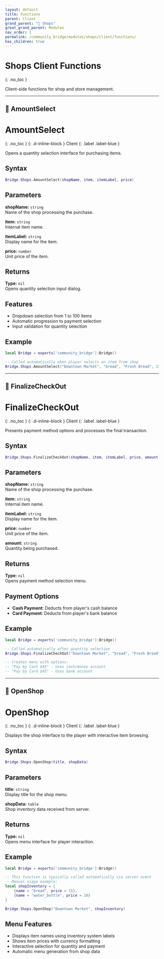 ```yaml
---
layout: default
title: Functions
parent: Client
grand_parent: "🛒 Shops"
great_grand_parent: Modules
nav_order: 1
permalink: /community_bridge/modules/shops/client/functions/
has_children: true
---
```


# Shops Client Functions
{: .no_toc }

Client-side functions for shop and store management.

---

## 🔹 AmountSelect

# AmountSelect
{: .no_toc }
{: .d-inline-block }
Client
{: .label .label-blue }

Opens a quantity selection interface for purchasing items.

## Syntax

```lua
Bridge.Shops.AmountSelect(shopName, item, itemLabel, price)
```

## Parameters

**shopName:** `string`  
Name of the shop processing the purchase.

**item:** `string`  
Internal item name.

**itemLabel:** `string`  
Display name for the item.

**price:** `number`  
Unit price of the item.

## Returns

**Type:** `nil`  
Opens quantity selection input dialog.

## Features

- Dropdown selection from 1 to 100 items
- Automatic progression to payment selection
- Input validation for quantity selection

## Example

```lua
local Bridge = exports['community_bridge']:Bridge()

-- Called automatically when player selects an item from shop
Bridge.Shops.AmountSelect("Downtown Market", "bread", "Fresh Bread", 15)
```

---

## 🔹 FinalizeCheckOut

# FinalizeCheckOut
{: .no_toc }
{: .d-inline-block }
Client
{: .label .label-blue }

Presents payment method options and processes the final transaction.

## Syntax

```lua
Bridge.Shops.FinalizeCheckOut(shopName, item, itemLabel, price, amount)
```

## Parameters

**shopName:** `string`  
Name of the shop processing the purchase.

**item:** `string`  
Internal item name.

**itemLabel:** `string`  
Display name for the item.

**price:** `number`  
Unit price of the item.

**amount:** `string`  
Quantity being purchased.

## Returns

**Type:** `nil`  
Opens payment method selection menu.

## Payment Options

- **Cash Payment**: Deducts from player's cash balance
- **Card Payment**: Deducts from player's bank balance

## Example

```lua
local Bridge = exports['community_bridge']:Bridge()

-- Called automatically after quantity selection
Bridge.Shops.FinalizeCheckOut("Downtown Market", "bread", "Fresh Bread", 15, "3")

-- Creates menu with options:
-- "Pay by Cash $45" - Uses cash/money account
-- "Pay by Card $45" - Uses bank account
```

---

## 🔹 OpenShop

# OpenShop
{: .no_toc }
{: .d-inline-block }
Client
{: .label .label-blue }

Displays the shop interface to the player with interactive item browsing.

## Syntax

```lua
Bridge.Shops.OpenShop(title, shopData)
```

## Parameters

**title:** `string`  
Display title for the shop menu.

**shopData:** `table`  
Shop inventory data received from server.

## Returns

**Type:** `nil`  
Opens menu interface for player interaction.

## Example

```lua
local Bridge = exports['community_bridge']:Bridge()

-- This function is typically called automatically via server event
-- Manual usage example:
local shopInventory = {
    {name = "bread", price = 15},
    {name = "water_bottle", price = 10}
}

Bridge.Shops.OpenShop("Downtown Market", shopInventory)
```

## Menu Features

- Displays item names using inventory system labels
- Shows item prices with currency formatting
- Interactive selection for quantity and payment
- Automatic menu generation from shop data